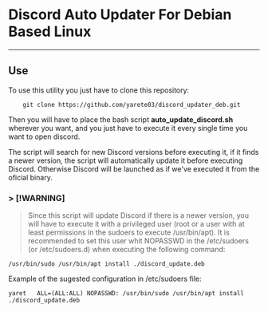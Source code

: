# Discord Auto Updater For Debian Based Linux
---

## Use
To use this utility you just have to clone this repository:

```
    git clone https://github.com/yarete03/discord_updater_deb.git
```

Then you will have to place the bash script **auto_update_discord.sh** wherever 
you want, and you just have to execute it every single time you want to open discord.

The script will search for new Discord versions before executing it, if it finds a 
newer version, the script will automatically update it before executing Discord. 
Otherwise Discord will be launched as if we've executed it from the oficial binary.

### > [!WARNING]
> Since this script will update Discord if there is a newer version, you will have to 
execute it with a privileged user (root or a user with at least permissions in the 
sudoers to execute /usr/bin/apt). It is recommended to set this user whit NOPASSWD 
in the /etc/sudoers (or /etc/sudoers.d) when executing the following command:

```/usr/bin/sudo /usr/bin/apt install ./discord_update.deb```

Example of the sugested configuration in /etc/sudoers file:

```yaret   ALL=(ALL:ALL) NOPASSWD: /usr/bin/sudo /usr/bin/apt install ./discord_update.deb```
